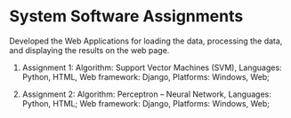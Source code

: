# System Software Assignments
Developed the Web Applications for loading the data, processing the data, and displaying the results on the web page.

1. Assignment 1: 
Algorithm: Support Vector Machines (SVM),
Languages: Python, HTML,
Web framework: Django,
Platforms: Windows, Web;

2. Assignment 2:
Algorithm: Perceptron – Neural Network,
Languages: Python, HTML;
Web framework: Django,
Platforms: Windows, Web;
